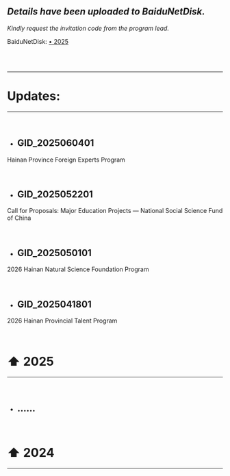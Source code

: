 <br>

## *Details have been uploaded to BaiduNetDisk.*
*Kindly request the invitation code from the program lead.*

BaiduNetDisk: [• 2025](https://pan.baidu.com/s/1G4tcjrjDohk6BQDTS79CYQ)

<br>
<br>

---

# Updates:

---

<br>

- ## GID_2025060401

Hainan Province Foreign Experts Program
  
<br>

- ## GID_2025052201

Call for Proposals: Major Education Projects — National Social Science Fund of China

<br>

- ## GID_2025050101

2026 Hainan Natural Science Foundation Program

<br>

- ## GID_2025041801

2026 Hainan Provincial Talent Program

<br>

# ⬆ 2025

---



<br>

- ## ......
<br>

# ⬆ 2024

---
